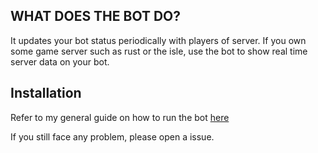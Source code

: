 
## WHAT DOES THE BOT DO?

It updates your bot status periodically with players of server. If you own some game server such as rust or the isle, use the bot to show real time server data on your bot.

## Installation

Refer to my general guide on how to run the bot [here](https://github.com/bilal-the-dev/How-to-run-my-discord-bots)

If you still face any problem, please open a issue.

